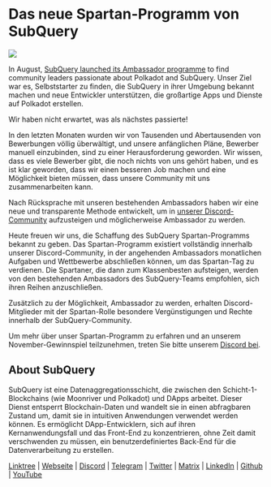 # Das neue Spartan-Programm von SubQuery

![](https://miro.medium.com/max/1400/1*k5cScGKMiC45i_N-em3x0Q.png)

In August, [SubQuery launched its Ambassador programme](./20210713-Introducing-the-SubQuery-Ambassador-Program.md) to find community leaders passionate about Polkadot and SubQuery. Unser Ziel war es, Selbststarter zu finden, die SubQuery in ihrer Umgebung bekannt machen und neue Entwickler unterstützen, die großartige Apps und Dienste auf Polkadot erstellen.

Wir haben nicht erwartet, was als nächstes passierte!

In den letzten Monaten wurden wir von Tausenden und Abertausenden von Bewerbungen völlig überwältigt, und unsere anfänglichen Pläne, Bewerber manuell einzubinden, sind zu einer Herausforderung geworden. Wir wissen, dass es viele Bewerber gibt, die noch nichts von uns gehört haben, und es ist klar geworden, dass wir einen besseren Job machen und eine Möglichkeit bieten müssen, dass unsere Community mit uns zusammenarbeiten kann.

Nach Rücksprache mit unseren bestehenden Ambassadors haben wir eine neue und transparente Methode entwickelt, um in [unserer Discord-Community](https://discord.com/invite/subquery) aufzusteigen und möglicherweise Ambassador zu werden.

Heute freuen wir uns, die Schaffung des SubQuery Spartan-Programms bekannt zu geben. Das Spartan-Programm existiert vollständig innerhalb unserer Discord-Community, in der angehenden Ambassadors monatlichen Aufgaben und Wettbewerbe abschließen können, um das Spartan-Tag zu verdienen. Die Spartaner, die dann zum Klassenbesten aufsteigen, werden von den bestehenden Ambassadors des SubQuery-Teams empfohlen, sich ihren Reihen anzuschließen.

Zusätzlich zu der Möglichkeit, Ambassador zu werden, erhalten Discord-Mitglieder mit der Spartan-Rolle besondere Vergünstigungen und Rechte innerhalb der SubQuery-Community.

Um mehr über unser Spartan-Programm zu erfahren und an unserem November-Gewinnspiel teilzunehmen, treten Sie bitte unserem [Discord bei](https://discord.com/invite/subquery).

## About SubQuery

SubQuery ist eine Datenaggregationsschicht, die zwischen den Schicht-1-Blockchains (wie Moonriver und Polkadot) und DApps arbeitet. Dieser Dienst entsperrt Blockchain-Daten und wandelt sie in einen abfragbaren Zustand um, damit sie in intuitiven Anwendungen verwendet werden können. Es ermöglicht DApp-Entwicklern, sich auf ihren Kernanwendungsfall und das Front-End zu konzentrieren, ohne Zeit damit verschwenden zu müssen, ein benutzerdefiniertes Back-End für die Datenverarbeitung zu erstellen.

​​[Linktree](https://linktr.ee/subquerynetwork) | [Webseite](https://subquery.network/) | [Discord](https://discord.com/invite/78zg8aBSMG) | [Telegram](https://t.me/subquerynetwork) | [Twitter](https://twitter.com/subquerynetwork) | [Matrix](https://matrix.to/#/#subquery:matrix.org) | [LinkedIn](https://www.linkedin.com/company/subquery) | [Github](https://github.com/subquery/subql) | [YouTube](https://www.youtube.com/channel/UCi1a6NUUjegcLHDFLr7CqLw)
